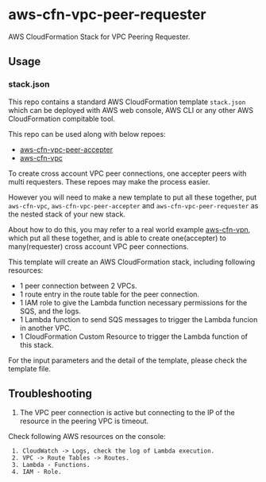# aws-cfn-vpc-peer-requester

AWS CloudFormation Stack for VPC Peering Requester.

## Usage

### stack.json

This repo contains a standard AWS CloudFormation template `stack.json`
which can be deployed with AWS web console, AWS CLI or any other AWS
CloudFormation compitable tool.

This repo can be used along with below repoes:

* [aws-cfn-vpc-peer-accepter](https://github.com/alexzhangs/aws-cfn-vpc-peer-accepter)
* [aws-cfn-vpc](https://github.com/alexzhangs/aws-cfn-vpc)

To create cross account VPC peer connections, one accepter peers with
multi requesters. These repoes may make the process easier.

However you will need to make a new template to put all these together,
put `aws-cfn-vpc`, `aws-cfn-vpc-peer-accepter` and
`aws-cfn-vpc-peer-requester` as the nested stack of your new stack.

About how to do this, you may refer to a real world example
[aws-cfn-vpn](https://github.com/alexzhangs/aws-cfn-vpn), which put
all these together, and is able to create one(accepter) to many(requester) cross
account VPC peer connections.

This template will create an AWS CloudFormation stack, including
following resources:

* 1 peer connection between 2 VPCs.
* 1 route entry in the route table for the peer connection.
* 1 IAM role to give the Lambda function necessary permissions for the
SQS, and the logs.
* 1 Lambda function to send SQS messages to trigger the Lambda funcion
  in another VPC.
* 1 CloudFormation Custom Resource to trigger the Lambda function of
this stack.

For the input parameters and the detail of the template, please check the template
file.

## Troubleshooting

1. The VPC peer connection is active but connecting to the IP of the
  resource in the peering VPC is timeout.

  Check following AWS resources on the console:

     1. CloudWatch -> Logs, check the log of Lambda execution.
     2. VPC -> Route Tables -> Routes.
     3. Lambda - Functions.
     4. IAM - Role.
